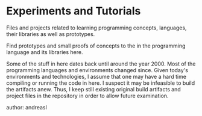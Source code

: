 # Experiments and Tutorials
Files and projects related to learning programming concepts, languages, their libraries as well as
prototypes.

Find prototypes and small proofs of concepts to the in the programming language and its libraries
here.

Some of the stuff in here dates back until around the year 2000. Most of the programming languages
and environments changed since. Given today's environments and technologies, I assume that one may
have a hard time compiling or running the code in here. I suspect it may be infeasible to build the
artifacts anew. Thus, I keep still existing original build artifacts and project files in the
repository in order to allow future examination.

author: andreasl
